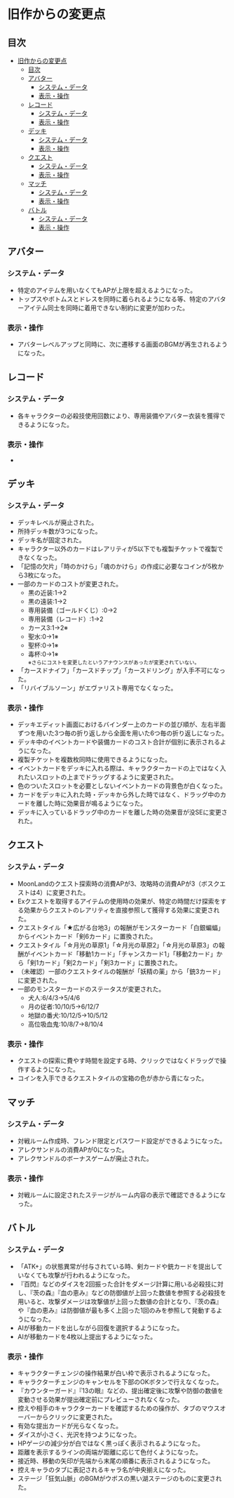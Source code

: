 # 旧作からの変更点

## 目次

- [旧作からの変更点](#旧作からの変更点)
  - [目次](#目次)
  - [アバター](#アバター)
    - [システム・データ](#システムデータ)
    - [表示・操作](#表示操作)
  - [レコード](#レコード)
    - [システム・データ](#システムデータ-1)
    - [表示・操作](#表示操作-1)
  - [デッキ](#デッキ)
    - [システム・データ](#システムデータ-2)
    - [表示・操作](#表示操作-2)
  - [クエスト](#クエスト)
    - [システム・データ](#システムデータ-3)
    - [表示・操作](#表示操作-3)
  - [マッチ](#マッチ)
    - [システム・データ](#システムデータ-4)
    - [表示・操作](#表示操作-4)
  - [バトル](#バトル)
    - [システム・データ](#システムデータ-5)
    - [表示・操作](#表示操作-5)


## アバター

### システム・データ
- 特定のアイテムを用いなくてもAPが上限を超えるようになった。
- トップスやボトムスとドレスを同時に着られるようになる等、特定のアバターアイテム同士を同時に着用できない制約に変更が加わった。

### 表示・操作
- アバターレベルアップと同時に、次に遷移する画面のBGMが再生されるようになった。

## レコード

### システム・データ
- 各キャラクターの必殺技使用回数により、専用装備やアバター衣装を獲得できるようになった。

### 表示・操作
- 

## デッキ

### システム・データ
- デッキレベルが廃止された。
- 所持デッキ数が3つになった。
- デッキ名が固定された。
- キャラクター以外のカードはレアリティが5以下でも複製チケットで複製できなくなった。
- 「記憶の欠片」「時のかけら」「魂のかけら」の作成に必要なコインが5枚から3枚になった。
- 一部のカードのコストが変更された。
  - 黒の近装:1→2
  - 黒の遠装:1→2
  - 専用装備（ゴールドくじ）:0→2
  - 専用装備（レコード）:1→2
  - カース3:1→2※
  - 聖水:0→1※
  - 聖杯:0→1※
  - 毒杯:0→1※<br><small>※さらにコストを変更したというアナウンスがあったが変更されていない。</small>
- 「カースドナイフ」「カースドチップ」「カースドリング」が入手不可になった。 
- 「リバイブルソーン」がエヴァリスト専用でなくなった。

### 表示・操作
- デッキエディット画面におけるバインダー上のカードの並び順が、左右半面ずつを用いた3つ毎の折り返しから全面を用いた6つ毎の折り返しになった。
- デッキ中のイベントカードや装備カードのコスト合計が個別に表示されるようになった。
- 複製チケットを複数枚同時に使用できるようになった。
- イベントカードをデッキに入れる際は、キャラクターカードの上ではなく入れたいスロットの上までドラッグするように変更された。
- 色のついたスロットを必要としないイベントカードの背景色が白くなった。
- カードをデッキに入れた時・デッキから外した時ではなく、ドラッグ中のカードを離した時に効果音が鳴るようになった。
- デッキに入っているドラッグ中のカードを離した時の効果音が没SEに変更された。

## クエスト

### システム・データ
- MoonLandのクエスト探索時の消費APが3、攻略時の消費APが3（ボスクエストは4）に変更された。
- Exクエストを取得するアイテムの使用時の効果が、特定の時間だけ探索をする効果からクエストのレアリティを直接参照して獲得する効果に変更された。
- クエストタイル「★広がる台地3」の報酬がモンスターカード「白銀蝙蝠」からイベントカード「剣6カード」に置換された。
- クエストタイル「☆月光の草原1」「☆月光の草原2」「☆月光の草原3」の報酬がイベントカード「移動1カード」「チャンスカード1」「移動2カード」から「剣1カード」「剣2カード」「剣3カード」に置換された。
- （未確認）一部のクエストタイルの報酬が「妖精の薬」から「銃3カード」に変更された。
- 一部のモンスターカードのステータスが変更された。
  - 犬人:6/4/3→5/4/6
  - 月の従者:10/10/5→6/12/7
  - 地獄の番犬:10/12/5→10/5/12
  - 高位吸血鬼:10/8/7→8/10/4

### 表示・操作
- クエストの探索に費やす時間を設定する時、クリックではなくドラッグで操作するようになった。
- コインを入手できるクエストタイルの宝箱の色が赤から青になった。

## マッチ

### システム・データ
- 対戦ルーム作成時、フレンド限定とパスワード設定ができるようになった。
- アレクサンドルの消費APが0になった。
- アレクサンドルのボーナスゲームが廃止された。

### 表示・操作
- 対戦ルームに設定されたステージがルーム内容の表示で確認できるようになった。

## バトル

### システム・データ
- 「ATK+」の状態異常が付与されている時、剣カードや銃カードを提出していなくても攻撃が行われるようになった。
- 『百閃』などのダイスを2回振った合計をダメージ計算に用いる必殺技に対し、『茨の森』『血の恵み』などの防御値が上回った数値を参照する必殺技を用いると、攻撃ダメージは攻撃値が上回った数値の合計となり、『茨の森』や『血の恵み』は防御値が最も多く上回った1回のみを参照して発動するようになった。
- AIが移動カードを出しながら回復を選択するようになった。
- AIが移動カードを4枚以上提出するようになった。

### 表示・操作
- キャラクターチェンジの操作結果が白い枠で表示されるようになった。
- キャラクターチェンジのキャンセルを下部のOKボタンで行えなくなった。
- 『カウンターガード』『13の眼』などの、提出確定後に攻撃や防御の数値を変動させる効果が提出確定前にプレビューされなくなった。
- 控えや相手のキャラクターカードを確認するための操作が、タブのマウスオーバーからクリックに変更された。
- 有効な提出カードが光らなくなった。
- ダイスが小さく、光沢を持つようになった。
- HPゲージの減少分が白ではなく黒っぽく表示されるようになった。
- 距離を表示するラインの両端が距離に応じて色付くようになった。
- 接近時、移動の矢印が先端から末尾の順番に表示されるようになった。
- 控えキャラのタブに表記されるキャラ名が中央揃えになった。
- ステージ「狂気山脈」のBGMがウボスの黒い湖ステージのものに変更された。
